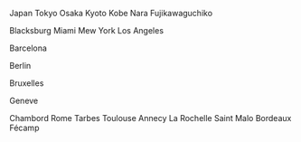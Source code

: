 
Japan
Tokyo
Osaka
Kyoto
Kobe
Nara
Fujikawaguchiko


Blacksburg
Miami
Mew York
Los Angeles

Barcelona

Berlin

Bruxelles

Geneve


Chambord
Rome
Tarbes
Toulouse
Annecy
La Rochelle
Saint Malo
Bordeaux
Fécamp

